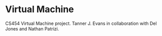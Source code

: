 # Virtual Machine

CS454 Virtual Machine project. Tanner J. Evans in collaboration with Del Jones and Nathan Patrizi.